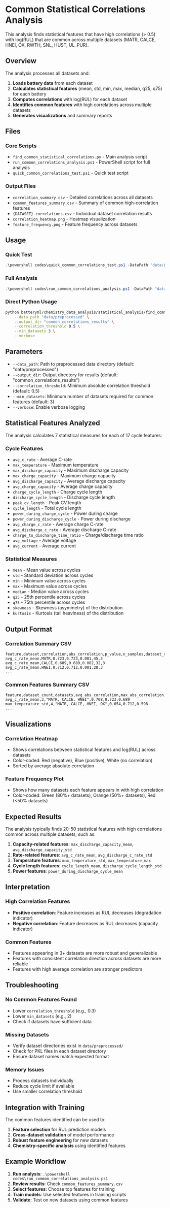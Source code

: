 # Common Statistical Correlations Analysis

This analysis finds statistical features that have high correlations (> 0.5) with log(RUL) that are common across multiple datasets (MATR, CALCE, HNEI, OX, RWTH, SNL, HUST, UL_PUR).

## Overview

The analysis processes all datasets and:
1. **Loads battery data** from each dataset
2. **Calculates statistical features** (mean, std, min, max, median, q25, q75) for each battery
3. **Computes correlations** with log(RUL) for each dataset
4. **Identifies common features** with high correlations across multiple datasets
5. **Generates visualizations** and summary reports

## Files

### Core Scripts
- `find_common_statistical_correlations.py` - Main analysis script
- `run_common_correlations_analysis.ps1` - PowerShell script for full analysis
- `quick_common_correlations_test.ps1` - Quick test script

### Output Files
- `correlation_summary.csv` - Detailed correlations across all datasets
- `common_features_summary.csv` - Summary of common high-correlation features
- `{DATASET}_correlations.csv` - Individual dataset correlation results
- `correlation_heatmap.png` - Heatmap visualization
- `feature_frequency.png` - Feature frequency across datasets

## Usage

### Quick Test
```powershell
.\powershell codes\quick_common_correlations_test.ps1 -DataPath "data/preprocessed" -Verbose
```

### Full Analysis
```powershell
.\powershell codes\run_common_correlations_analysis.ps1 -DataPath "data/preprocessed" -CorrelationThreshold 0.5 -MinDatasets 3
```

### Direct Python Usage
```bash
python batteryml/chemistry_data_analysis/statistical_analysis/find_common_statistical_correlations.py \
    --data_path "data/preprocessed" \
    --output_dir "common_correlations_results" \
    --correlation_threshold 0.5 \
    --min_datasets 3 \
    --verbose
```

## Parameters

- `--data_path`: Path to preprocessed data directory (default: "data/preprocessed")
- `--output_dir`: Output directory for results (default: "common_correlations_results")
- `--correlation_threshold`: Minimum absolute correlation threshold (default: 0.5)
- `--min_datasets`: Minimum number of datasets required for common features (default: 3)
- `--verbose`: Enable verbose logging

## Statistical Features Analyzed

The analysis calculates 7 statistical measures for each of 17 cycle features:

### Cycle Features
- `avg_c_rate` - Average C-rate
- `max_temperature` - Maximum temperature
- `max_discharge_capacity` - Maximum discharge capacity
- `max_charge_capacity` - Maximum charge capacity
- `avg_discharge_capacity` - Average discharge capacity
- `avg_charge_capacity` - Average charge capacity
- `charge_cycle_length` - Charge cycle length
- `discharge_cycle_length` - Discharge cycle length
- `peak_cv_length` - Peak CV length
- `cycle_length` - Total cycle length
- `power_during_charge_cycle` - Power during charge
- `power_during_discharge_cycle` - Power during discharge
- `avg_charge_c_rate` - Average charge C-rate
- `avg_discharge_c_rate` - Average discharge C-rate
- `charge_to_discharge_time_ratio` - Charge/discharge time ratio
- `avg_voltage` - Average voltage
- `avg_current` - Average current

### Statistical Measures
- `mean` - Mean value across cycles
- `std` - Standard deviation across cycles
- `min` - Minimum value across cycles
- `max` - Maximum value across cycles
- `median` - Median value across cycles
- `q25` - 25th percentile across cycles
- `q75` - 75th percentile across cycles
- `skewness` - Skewness (asymmetry) of the distribution
- `kurtosis` - Kurtosis (tail heaviness) of the distribution

## Output Format

### Correlation Summary CSV
```csv
feature,dataset,correlation,abs_correlation,p_value,n_samples,dataset_count
avg_c_rate_mean,MATR,0.723,0.723,0.001,45,3
avg_c_rate_mean,CALCE,0.689,0.689,0.002,32,3
avg_c_rate_mean,HNEI,0.712,0.712,0.001,28,3
...
```

### Common Features Summary CSV
```csv
feature,dataset_count,datasets,avg_abs_correlation,max_abs_correlation,min_abs_correlation
avg_c_rate_mean,3,"MATR, CALCE, HNEI",0.708,0.723,0.689
max_temperature_std,4,"MATR, CALCE, HNEI, OX",0.654,0.712,0.598
...
```

## Visualizations

### Correlation Heatmap
- Shows correlations between statistical features and log(RUL) across datasets
- Color-coded: Red (negative), Blue (positive), White (no correlation)
- Sorted by average absolute correlation

### Feature Frequency Plot
- Shows how many datasets each feature appears in with high correlation
- Color-coded: Green (80%+ datasets), Orange (50%+ datasets), Red (<50% datasets)

## Expected Results

The analysis typically finds 20-50 statistical features with high correlations common across multiple datasets, such as:

1. **Capacity-related features**: `max_discharge_capacity_mean`, `avg_discharge_capacity_std`
2. **Rate-related features**: `avg_c_rate_mean`, `avg_discharge_c_rate_std`
3. **Temperature features**: `max_temperature_std`, `max_temperature_max`
4. **Cycle length features**: `cycle_length_mean`, `discharge_cycle_length_std`
5. **Power features**: `power_during_discharge_cycle_mean`

## Interpretation

### High Correlation Features
- **Positive correlation**: Feature increases as RUL decreases (degradation indicator)
- **Negative correlation**: Feature decreases as RUL decreases (capacity indicator)

### Common Features
- Features appearing in 3+ datasets are more robust and generalizable
- Features with consistent correlation direction across datasets are more reliable
- Features with high average correlation are stronger predictors

## Troubleshooting

### No Common Features Found
- Lower `correlation_threshold` (e.g., 0.3)
- Lower `min_datasets` (e.g., 2)
- Check if datasets have sufficient data

### Missing Datasets
- Verify dataset directories exist in `data/preprocessed/`
- Check for PKL files in each dataset directory
- Ensure dataset names match expected format

### Memory Issues
- Process datasets individually
- Reduce cycle limit if available
- Use smaller correlation threshold

## Integration with Training

The common features identified can be used to:
1. **Feature selection** for RUL prediction models
2. **Cross-dataset validation** of model performance
3. **Robust feature engineering** for new datasets
4. **Chemistry-specific analysis** using identified features

## Example Workflow

1. **Run analysis**: `.\powershell codes\run_common_correlations_analysis.ps1`
2. **Review results**: Check `common_features_summary.csv`
3. **Select features**: Choose top features for training
4. **Train models**: Use selected features in training scripts
5. **Validate**: Test on new datasets using common features
